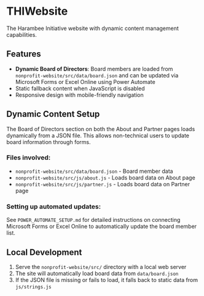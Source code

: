 # THIWebsite

The Harambee Initiative website with dynamic content management capabilities.

## Features

- **Dynamic Board of Directors**: Board members are loaded from `nonprofit-website/src/data/board.json` and can be updated via Microsoft Forms or Excel Online using Power Automate
- Static fallback content when JavaScript is disabled
- Responsive design with mobile-friendly navigation

## Dynamic Content Setup

The Board of Directors section on both the About and Partner pages loads dynamically from a JSON file. This allows non-technical users to update board information through forms.

### Files involved:
- `nonprofit-website/src/data/board.json` - Board member data
- `nonprofit-website/src/js/about.js` - Loads board data on About page
- `nonprofit-website/src/js/partner.js` - Loads board data on Partner page

### Setting up automated updates:
See `POWER_AUTOMATE_SETUP.md` for detailed instructions on connecting Microsoft Forms or Excel Online to automatically update the board member list.

## Local Development

1. Serve the `nonprofit-website/src/` directory with a local web server
2. The site will automatically load board data from `data/board.json`
3. If the JSON file is missing or fails to load, it falls back to static data from `js/strings.js`